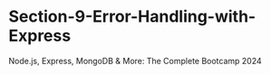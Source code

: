# Section-9-Error-Handling-with-Express
Node.js, Express, MongoDB &amp; More: The Complete Bootcamp 2024
